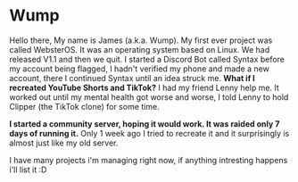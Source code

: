 # Wump
Hello there, My name is James (a.k.a. Wump). My first ever project was called WebsterOS. It was an operating system based on Linux. We had released V1.1 and then we quit. I started a Discord Bot called Syntax before my account being flagged, I hadn't verified my phone and made a new account, there I continued Syntax until an idea struck me. **What if I recreated YouTube Shorts and TikTok?** I had my friend Lenny help me. It worked out until my mental health got worse and worse, I told Lenny to hold Clipper (the TikTok clone) for some time.

**I started a community server, hoping it would work. It was raided only 7 days of running it.**
Only 1 week ago I tried to recreate it and it surprisingly is almost just like my old server. 

I have many projects i'm managing right now, if anything intresting happens i'll list it :D
